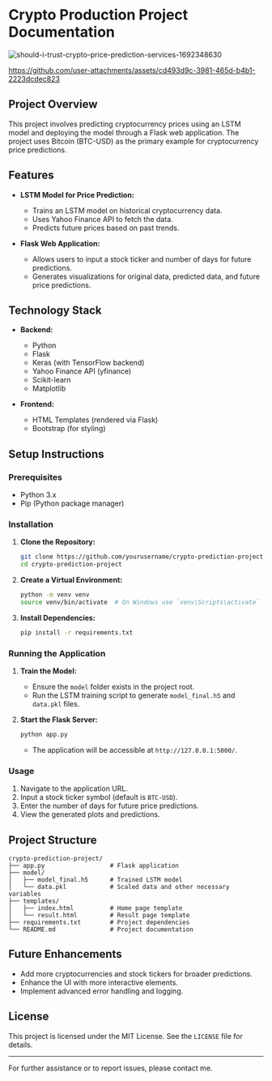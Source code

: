 
# Crypto Production Project Documentation

![should-i-trust-crypto-price-prediction-services-1692348630](https://github.com/user-attachments/assets/27937db5-6343-43cf-b294-51205d5af5d9)

https://github.com/user-attachments/assets/cd493d9c-3981-465d-b4b1-2223dcdec823

## Project Overview
This project involves predicting cryptocurrency prices using an LSTM model and deploying the model through a Flask web application. The project uses Bitcoin (BTC-USD) as the primary example for cryptocurrency price predictions.

## Features
- **LSTM Model for Price Prediction:**
  - Trains an LSTM model on historical cryptocurrency data.
  - Uses Yahoo Finance API to fetch the data.
  - Predicts future prices based on past trends.

- **Flask Web Application:**
  - Allows users to input a stock ticker and number of days for future predictions.
  - Generates visualizations for original data, predicted data, and future price predictions.

## Technology Stack
- **Backend:**
  - Python
  - Flask
  - Keras (with TensorFlow backend)
  - Yahoo Finance API (yfinance)
  - Scikit-learn
  - Matplotlib

- **Frontend:**
  - HTML Templates (rendered via Flask)
  - Bootstrap (for styling)

## Setup Instructions
### Prerequisites
- Python 3.x
- Pip (Python package manager)

### Installation
1. **Clone the Repository:**
   ```bash
   git clone https://github.com/yourusername/crypto-prediction-project.git
   cd crypto-prediction-project
   ```

2. **Create a Virtual Environment:**
   ```bash
   python -m venv venv
   source venv/bin/activate  # On Windows use `venv\Scripts\activate`
   ```

3. **Install Dependencies:**
   ```bash
   pip install -r requirements.txt
   ```

### Running the Application
1. **Train the Model:**
   - Ensure the `model` folder exists in the project root.
   - Run the LSTM training script to generate `model_final.h5` and `data.pkl` files.

2. **Start the Flask Server:**
   ```bash
   python app.py
   ```
   - The application will be accessible at `http://127.0.0.1:5000/`.

### Usage
1. Navigate to the application URL.
2. Input a stock ticker symbol (default is `BTC-USD`).
3. Enter the number of days for future price predictions.
4. View the generated plots and predictions.

## Project Structure
```
crypto-prediction-project/
├── app.py                  # Flask application
├── model/
│   ├── model_final.h5      # Trained LSTM model
│   └── data.pkl            # Scaled data and other necessary variables
├── templates/
│   ├── index.html          # Home page template
│   └── result.html         # Result page template
├── requirements.txt        # Project dependencies
└── README.md               # Project documentation
```

## Future Enhancements
- Add more cryptocurrencies and stock tickers for broader predictions.
- Enhance the UI with more interactive elements.
- Implement advanced error handling and logging.

## License
This project is licensed under the MIT License. See the `LICENSE` file for details.

---

For further assistance or to report issues, please contact me.
